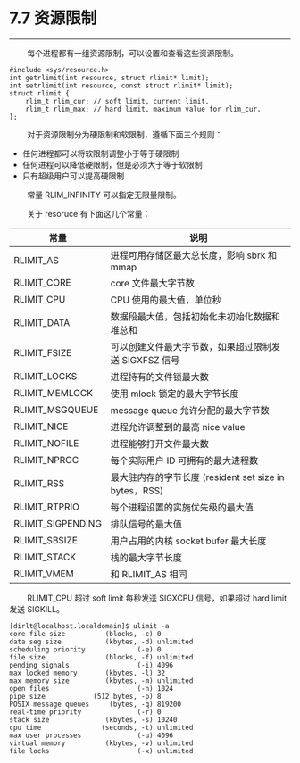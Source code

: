 # 7.7 资源限制
***

&emsp;&emsp;
每个进程都有一组资源限制，可以设置和查看这些资源限制。

    #include <sys/resource.h>
    int getrlimit(int resource, struct rlimit* limit);
    int setrlimit(int resource, const struct rlimit* limit);
    struct rlimit {
        rlim_t rlim_cur; // soft limit, current limit.
        rlim_t rlim_max; // hard limit, maximum value for rlim_cur.
    };

&emsp;&emsp;
对于资源限制分为硬限制和软限制，遵循下面三个规则：

+ 任何进程都可以将软限制调整小于等于硬限制
+ 任何进程可以降低硬限制，但是必须大于等于软限制
+ 只有超级用户可以提高硬限制

&emsp;&emsp;
常量 RLIM\_INFINITY 可以指定无限量限制。

&emsp;&emsp;
关于 resoruce 有下面这几个常量：

|常量|说明|
| --- | --- |
|RLIMIT\_AS|进程可用存储区最大总长度，影响 sbrk 和 mmap|
|RLIMIT\_CORE|core 文件最大字节数|
|RLIMIT\_CPU|CPU 使用的最大值，单位秒|
|RLIMIT\_DATA|数据段最大值，包括初始化未初始化数据和堆总和|
|RLIMIT\_FSIZE|可以创建文件最大字节数，如果超过限制发送 SIGXFSZ 信号|
|RLIMIT\_LOCKS|进程持有的文件锁最大数|
|RLIMIT\_MEMLOCK|使用 mlock 锁定的最大字节长度|
|RLIMIT\_MSGQUEUE|message queue 允许分配的最大字节数|
|RLIMIT\_NICE|进程允许调整到的最高 nice value|
|RLIMIT\_NOFILE|进程能够打开文件最大数|
|RLIMIT\_NPROC|每个实际用户 ID 可拥有的最大进程数|
|RLIMIT\_RSS|最大驻内存的字节长度 (resident set size in bytes，RSS)|
|RLIMIT\_RTPRIO|每个进程设置的实施优先级的最大值|
|RLIMIT\_SIGPENDING|排队信号的最大值|
|RLIMIT\_SBSIZE|用户占用的内核 socket bufer 最大长度|
|RLIMIT\_STACK|栈的最大字节长度|
|RLIMIT\_VMEM|和 RLIMIT\_AS 相同|

&emsp;&emsp;
RLIMIT\_CPU 超过 soft limit 每秒发送 SIGXCPU 信号，如果超过 hard limit 发送 SIGKILL。

    [dirlt@localhost.localdomain]$ ulimit -a
    core file size          (blocks, -c) 0
    data seg size           (kbytes, -d) unlimited
    scheduling priority             (-e) 0
    file size               (blocks, -f) unlimited
    pending signals                 (-i) 4096
    max locked memory       (kbytes, -l) 32
    max memory size         (kbytes, -m) unlimited
    open files                      (-n) 1024
    pipe size            (512 bytes, -p) 8
    POSIX message queues     (bytes, -q) 819200
    real-time priority              (-r) 0
    stack size              (kbytes, -s) 10240
    cpu time               (seconds, -t) unlimited
    max user processes              (-u) 4096
    virtual memory          (kbytes, -v) unlimited
    file locks                      (-x) unlimited